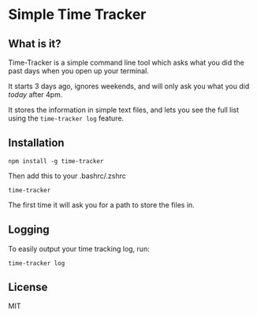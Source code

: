 # Simple Time Tracker

## What is it?

Time-Tracker is a simple command line tool which asks what you did the past days when you open up your terminal. 

It starts 3 days ago, ignores weekends, and will only ask you what you did _today_ after 4pm.

It stores the information in simple text files, and lets you see the full list using the `time-tracker log` feature.

## Installation

```
npm install -g time-tracker
```

Then add this to your .bashrc/.zshrc

```
time-tracker
```

The first time it will ask you for a path to store the files in.

## Logging

To easily output your time tracking log, run:

```
time-tracker log
```

## License

MIT
